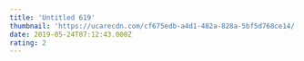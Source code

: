 ```yaml
---
title: 'Untitled 619'
thumbnail: 'https://ucarecdn.com/cf675edb-a4d1-482a-828a-5bf5d768ce14/'
date: 2019-05-24T07:12:43.000Z
rating: 2
---
```

